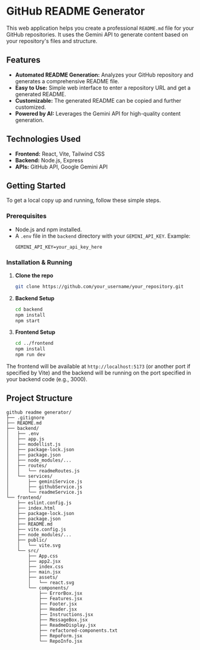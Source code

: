 # GitHub README Generator

This web application helps you create a professional `README.md` file for your GitHub repositories. It uses the Gemini API to generate content based on your repository's files and structure.

## Features

-   **Automated README Generation:** Analyzes your GitHub repository and generates a comprehensive README file.
-   **Easy to Use:** Simple web interface to enter a repository URL and get a generated README.
-   **Customizable:** The generated README can be copied and further customized.
-   **Powered by AI:** Leverages the Gemini API for high-quality content generation.

## Technologies Used

-   **Frontend:** React, Vite, Tailwind CSS
-   **Backend:** Node.js, Express
-   **APIs:** GitHub API, Google Gemini API

## Getting Started

To get a local copy up and running, follow these simple steps.

### Prerequisites

-   Node.js and npm installed.
-   A `.env` file in the `backend` directory with your `GEMINI_API_KEY`. Example:
    ```
    GEMINI_API_KEY=your_api_key_here
    ```

### Installation & Running

1.  **Clone the repo**
    ```sh
    git clone https://github.com/your_username/your_repository.git
    ```
2.  **Backend Setup**
    ```sh
    cd backend
    npm install
    npm start
    ```
3.  **Frontend Setup**
    ```sh
    cd ../frontend
    npm install
    npm run dev
    ```

The frontend will be available at `http://localhost:5173` (or another port if specified by Vite) and the backend will be running on the port specified in your backend code (e.g., 3000).

## Project Structure

```
github readme generator/
├── .gitignore
├── README.md
├── backend/
│   ├── .env
│   ├── app.js
│   ├── modellist.js
│   ├── package-lock.json
│   ├── package.json
│   ├── node_modules/...
│   ├── routes/
│   │   └── readmeRoutes.js
│   └── services/
│       ├── geminiService.js
│       ├── githubService.js
│       └── readmeService.js
└── frontend/
    ├── eslint.config.js
    ├── index.html
    ├── package-lock.json
    ├── package.json
    ├── README.md
    ├── vite.config.js
    ├── node_modules/...
    ├── public/
    │   └── vite.svg
    └── src/
        ├── App.css
        ├── app2.jsx
        ├── index.css
        ├── main.jsx
        ├── assets/
        │   └── react.svg
        └── components/
            ├── ErrorBox.jsx
            ├── Features.jsx
            ├── Footer.jsx
            ├── Header.jsx
            ├── Instructions.jsx
            ├── MessageBox.jsx
            ├── ReadmeDisplay.jsx
            ├── refactored-components.txt
            ├── RepoForm.jsx
            └── RepoInfo.jsx
```